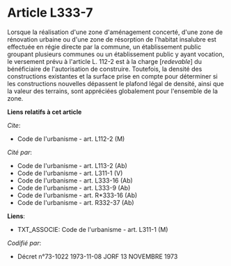 # Article L333-7

Lorsque la réalisation d'une zone d'aménagement concerté, d'une zone de rénovation urbaine ou d'une zone de résorption de
l'habitat insalubre est effectuée en régie directe par la commune, un établissement public groupant plusieurs communes ou un
établissement public y ayant vocation, le versement prévu à l'article L. 112-2 est à la charge [*redevable*] du bénéficiaire
de l'autorisation de construire. Toutefois, la densité des constructions existantes et la surface prise en compte pour
déterminer si les constructions nouvelles dépassent le plafond légal de densité, ainsi que la valeur des terrains, sont
appréciées globalement pour l'ensemble de la zone.

**Liens relatifs à cet article**

_Cite_:

  - Code de l'urbanisme - art. L112-2 (M)

_Cité par_:

  - Code de l'urbanisme - art. L113-2 (Ab)
  - Code de l'urbanisme - art. L311-1 (V)
  - Code de l'urbanisme - art. L333-16 (Ab)
  - Code de l'urbanisme - art. L333-9 (Ab)
  - Code de l'urbanisme - art. R*333-16 (Ab)
  - Code de l'urbanisme - art. R332-37 (Ab)

**Liens**:

  - TXT_ASSOCIE: Code de l'urbanisme - art. L311-1 (M)

_Codifié par_:

  - Décret n°73-1022 1973-11-08 JORF 13 NOVEMBRE 1973
